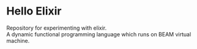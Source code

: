# Hello Elixir  

Repository for experimenting with elixir.  
A dynamic functional programming language 
which runs on BEAM virtual machine.

